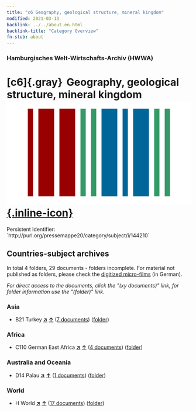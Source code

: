 ```yaml
---
title: "c6 Geography, geological structure, mineral kingdom"
modified: 2021-03-13
backlink: ../../about.en.html
backlink-title: "Category Overview"
fn-stub: about
---
```


### Hamburgisches Welt-Wirtschafts-Archiv (HWWA)

# [c6]{.gray}&#8201; Geography, geological structure, mineral kingdom &#160; [![Wikidata](/images/Wikidata-logo.svg "Wikidata"){.inline-icon}](http://www.wikidata.org/entity/Q99427837)

<div class="hint">Persistent Identifier: `http://purl.org/pressemappe20/category/subject/i/144210`</div>







## Countries-subject archives





In total 4 folders, 29 documents - folders incomplete.
For material not published as folders, please check the [digitized micro-films](/film/h1_sh.de.html) (in German).

_For direct access to the documents, click the "(xy documents)" link, for folder information use the "(folder)" link._



### Asia

- B21 Turkey [**&nearr;**](../../../geo/i/141111/about.en.html "Turkey (all folders)") [**&uarr;**](../../../geo/about.en.html#B21 "Country category system") (<a href="https://pm20.zbw.eu/iiifview/folder/sh/141111,144210" title="about: Turkey : Geography, geological structure, mineral kingdom" target="_blank">7 documents</a>) ([folder](../../../../folder/sh/1411xx/141111/1442xx/144210/about.en.html))

### Africa

- C110 German East Africa [**&nearr;**](../../../geo/i/141471/about.en.html "German East Africa (all folders)") [**&uarr;**](../../../geo/about.en.html#C110 "Country category system") (<a href="https://pm20.zbw.eu/iiifview/folder/sh/141471,144210" title="about: German East Africa : Geography, geological structure, mineral kingdom" target="_blank">4 documents</a>) ([folder](../../../../folder/sh/1414xx/141471/1442xx/144210/about.en.html))

### Australia and Oceania

- D14 Palau [**&nearr;**](../../../geo/i/141614/about.en.html "Palau (all folders)") [**&uarr;**](../../../geo/about.en.html#D14 "Country category system") (<a href="https://pm20.zbw.eu/iiifview/folder/sh/141614,144210" title="about: Palau : Geography, geological structure, mineral kingdom" target="_blank">1 documents</a>) ([folder](../../../../folder/sh/1416xx/141614/1442xx/144210/about.en.html))

### World

- H World [**&nearr;**](../../../geo/i/141728/about.en.html "World (all folders)") [**&uarr;**](../../../geo/about.en.html#H "Country category system") (<a href="https://pm20.zbw.eu/iiifview/folder/sh/141728,144210" title="about: World : Geography, geological structure, mineral kingdom" target="_blank">17 documents</a>) ([folder](../../../../folder/sh/1417xx/141728/1442xx/144210/about.en.html))








